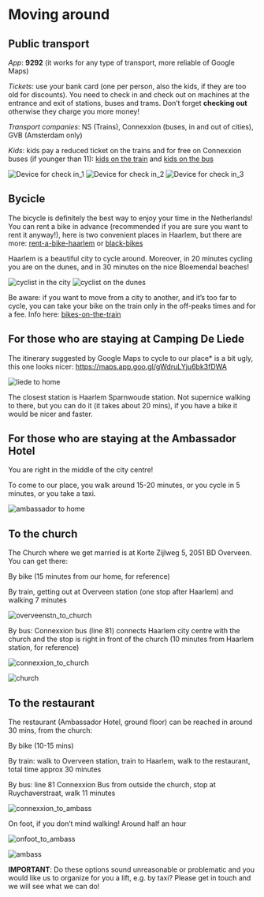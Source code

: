 # Moving around

## Public transport

*App*: **9292** (it works for any type of transport, more reliable of Google Maps)

*Tickets*: use your bank card (one per person, also the kids, if they are too old for discounts). You need to check in and check out on machines at the entrance and exit of stations, buses and trams. Don’t forget **checking out** otherwise they charge you more money!

*Transport companies*: NS (Trains), Connexxion (buses, in and out of cities), GVB (Amsterdam only)

*Kids*: kids pay a reduced ticket on the trains and for free on Connexxion buses (if younger than 11): [kids on the train](https://www.ns.nl/en/tickets/railrunner) and [kids on the bus](https://www.connexxion.nl/en/shop/tickets/free-kids-day-ticket)

![Device for check in_1](Picture3.jpg)  ![Device for check in_2](Picture4.jpg) ![Device for check in_3](Picture5.jpg) 



## Bycicle

The bicycle is definitely the best way to enjoy your time in the Netherlands!
You can rent a bike in advance (recommended if you are sure you want to rent it anyway!), here is two convenient places in Haarlem, but there are more: [rent-a-bike-haarlem](https://www.rentabikehaarlem.nl) or [black-bikes](https://black-bikes.com/bike-rental-locations/haarlem/)

Haarlem is a beautiful city to cycle around. Moreover, in 20 minutes cycling you are on the dunes, and in 30 minutes on the nice Bloemendal beaches!

![cyclist in the city](Picture6.jpg)  ![cyclist on the dunes](Picture7.png)

Be aware: if you want to move from a city to another, and it’s too far to cycle, you can take your bike on the train only in the off-peaks times and for a fee. Info here: [bikes-on-the-train](https://www.ns.nl/en/travel-information/bikes-on-the-train.html)



## For those who are staying at Camping De Liede

The itinerary suggested by Google Maps to cycle to our place* is a bit ugly, this one looks nicer: https://maps.app.goo.gl/gWdruLYju6bk3fDWA

![liede to home](Picture8.png) 

The closest station is Haarlem Sparnwoude station. Not supernice walking to there, but you can do it (it takes about 20 mins), if you have a bike it would be nicer and faster.



## For those who are staying at the Ambassador Hotel

You are right in the middle of the city centre!

To come to our place, you walk around 15-20 minutes, or you cycle in 5 minutes, or you take a taxi.

![ambassador to home](Picture9.png) 



## To the church
The Church where we get married is at Korte Zijlweg 5, 2051 BD Overveen.
You can get there:

By bike (15 minutes from our home, for reference)

By train, getting out at Overveen station (one stop after Haarlem) and walking 7 minutes

![overveenstn_to_church](Picture11.png) 

By bus: Connexxion bus (line 81) connects Haarlem city centre with the church and the stop is right in front of the church (10 minutes from Haarlem station, for reference)

![connexxion_to_church](Picture13.png) 

![church](Picture12.png) 



## To the restaurant
The restaurant (Ambassador Hotel, ground floor) can be reached in around 30 mins, from the church:

By bike (10-15 mins)

By train: walk to Overveen station, train to Haarlem, walk to the restaurant, total time approx 30 minutes

By bus: line 81 Connexxion Bus from outside the church, stop at Ruychaverstraat, walk 11 minutes

![connexxion_to_ambass](Picture14.png) 

On foot, if you don’t mind walking! Around half an hour

![onfoot_to_ambass](Picture16.png) 

![ambass](Picture15.png) 

**IMPORTANT**: 
Do these options sound unreasonable or problematic and you would like us to organize for you a lift, e.g. by taxi?
Please get in touch and we will see what we can do!










